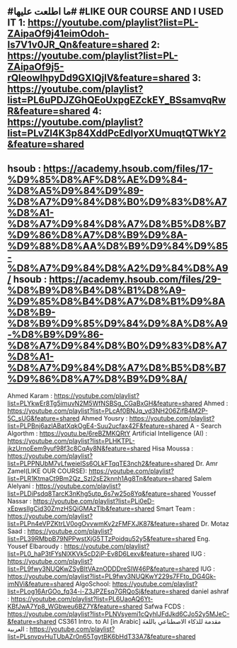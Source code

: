 #ما اطلعت عليها#
#LIKE OUR COURSE AND I USED IT
1: https://youtube.com/playlist?list=PL-ZAipaOf9j41eimOdoh-Is7V1v0JR_Qn&feature=shared
2: https://youtube.com/playlist?list=PL-ZAipaOf9j5-rQleowlhpyDd9GXIQjlV&feature=shared
3: https://youtube.com/playlist?list=PL6uPDJZGhQEoUxpgEZckEY_BSsamvqRwR&feature=shared
4: https://youtube.com/playlist?list=PLvZl4K3p84XddPcEdlyorXUmuqtQTWkY2&feature=shared
------------------------
 hsoub : https://academy.hsoub.com/files/17-%D9%85%D8%AF%D8%AE%D9%84-%D8%A5%D9%84%D9%89-%D8%A7%D9%84%D8%B0%D9%83%D8%A7%D8%A1-%D8%A7%D9%84%D8%A7%D8%B5%D8%B7%D9%86%D8%A7%D8%B9%D9%8A-%D9%88%D8%AA%D8%B9%D9%84%D9%85-%D8%A7%D9%84%D8%A2%D9%84%D8%A9/
 hsoub : https://academy.hsoub.com/files/29-%D8%B9%D8%B4%D8%B1%D8%A9-%D9%85%D8%B4%D8%A7%D8%B1%D9%8A%D8%B9-%D8%B9%D9%85%D9%84%D9%8A%D8%A9-%D8%B9%D9%86-%D8%A7%D9%84%D8%B0%D9%83%D8%A7%D8%A1-%D8%A7%D9%84%D8%A7%D8%B5%D8%B7%D9%86%D8%A7%D8%B9%D9%8A/
------------------------
Ahmed Karam : https://youtube.com/playlist?list=PLYkwEr8Tg5imuvN2M5WfNSBSg_CGaBxGH&feature=shared
Ahmed : https://youtube.com/playlist?list=PLcAf0BNJq_vd3NH206ZifB4M2P-5C_sUG&feature=shared 
Ahmed Yousry : https://youtube.com/playlist?list=PLPBnj6azlABatXqkOgE4-Suu2ucfax42F&feature=shared
A - Search Algorthm : https://youtu.be/6reBZMKQRtY
Artificial Intelligence (AI) : https://youtube.com/playlist?list=PLHKTPL-jkzUrnoEem9yuf98f3c8CqAy8N&feature=shared
Hisa Moussa : https://youtube.com/playlist?list=PLPPNUbM7vLfweielSs6OLkFTqqTE3nch2&feature=shared
Dr. Amr Zamel(LIKE OUR COURSE): https://youtube.com/playlist?list=PLR1KtmaCt9Bm2Qz_SzI2sE2knnh1Ag8Tn&feature=shared
Salem Alelyani : https://youtube.com/playlist?list=PLDiPsdq8TarcK3nKhg5utp_6s7w25o8Yq&feature=shared
Youssef Nassar : https://youtube.com/playlist?list=PLi0eD-xEpwsIlgCid30ZmzHSQiGMAzTlb&feature=shared
Smart Team : https://youtube.com/playlist?list=PLPn4eVPZKtrLV0ogOvvwmKv2zFMFXJK87&feature=shared
Dr. Motaz Saad : https://youtube.com/playlist?list=PL39RMbpB79NPPwstXjG5TTzPoidqu52y5&feature=shared
Eng. Yousef Elbaroudy : https://youtube.com/playlist?list=PL0_haP3tFYsNlXKVk5cD2jP-Ev8D6Lexv&feature=shared 
IUG : https://youtube.com/playlist?list=PL9fwy3NUQKwZSyBItVAznODDDreSIW46P&feature=shared
IUG : https://youtube.com/playlist?list=PL9fwy3NUQKwY229s7FFto_DG4Gk-imNVi&feature=shared
AlgoSchool: https://youtube.com/playlist?list=PLog16ArGOo_fq34-i-Z3JPZEsq7GRQoSj&feature=shared
daniel ashraf : https://youtube.com/playlist?list=PL6UaoAQ6Yt-KBfJwA7Yp8_WGbweu6BZ7Y&feature=shared
Safwa FCDS : https://youtube.com/playlist?list=PLNVsyemi1cQyhIJFdJkd6CJo52y5MJeC-&feature=shared
CS361 Intro. to AI [in Arabic] مقدمة للذكاء الاصطناعي باللغة العربية : https://youtube.com/playlist?list=PLsnvpvHuTUbAZr0n65TgytBK6bHdT33A7&feature=shared
